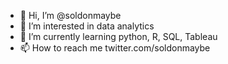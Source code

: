 - 👋 Hi, I’m @soldonmaybe
- 👀 I’m interested in data analytics
- 🌱 I’m currently learning python, R, SQL, Tableau
- 📫 How to reach me twitter.com/soldonmaybe

<!---
soldonmaybe/soldonmaybe is a ✨ special ✨ repository because its `README.md` (this file) appears on your GitHub profile.
You can click the Preview link to take a look at your changes.
--->
